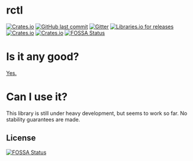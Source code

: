 # rctl

[![Crates.io](https://img.shields.io/crates/v/rctl.svg?style=flat-square)](https://crates.io/crates/rctl)
[![GitHub last commit](https://img.shields.io/github/last-commit/fubarnetes/rctl.svg?style=flat-square)](https://github.com/fubarnetes/librctl-rs/commits/master)
[![Gitter](https://img.shields.io/gitter/room/fubarnetes/rctl.js.svg?style=flat-square)](https://gitter.im/fubarnetes/librctl-rs)
[![Libraries.io for
releases](https://img.shields.io/librariesio/release/cargo/rctl.svg?style=flat-square)](https://libraries.io/cargo/rctl/)
[![Crates.io](https://img.shields.io/crates/d/rctl.svg?style=flat-square)](https://crates.io/crates/rctl)
[![Crates.io](https://img.shields.io/crates/l/rctl.svg?style=flat-square)](https://crates.io/crates/rctl)
[![FOSSA Status](https://app.fossa.io/api/projects/git%2Bgithub.com%2Ffubarnetes%2Frctl.svg?type=shield)](https://app.fossa.io/projects/git%2Bgithub.com%2Ffubarnetes%2Frctl?ref=badge_shield)

# Is it any good?
[Yes.](https://news.ycombinator.com/item?id=3067434)

# Can I use it?

This library is still under heavy development, but seems to work so far.
No stability guarantees are made.


## License
[![FOSSA Status](https://app.fossa.io/api/projects/git%2Bgithub.com%2Ffubarnetes%2Frctl.svg?type=large)](https://app.fossa.io/projects/git%2Bgithub.com%2Ffubarnetes%2Frctl?ref=badge_large)